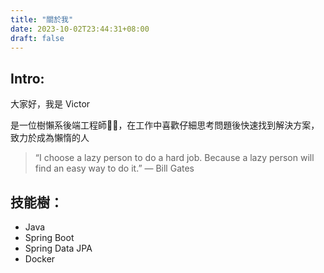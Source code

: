 ```yaml
---
title: "關於我"
date: 2023-10-02T23:44:31+08:00
draft: false
---
```

## Intro: 
大家好，我是 Victor 

是一位樹懶系後端工程師:man_technologist:，在工作中喜歡仔細思考問題後快速找到解決方案，致力於成為懶惰的人

> “I choose a lazy person to do a hard job. Because a lazy person will find an easy way to do it.”
 ― Bill Gates

## 技能樹：
 - Java 
 - Spring Boot
 - Spring Data JPA
 - Docker
 
